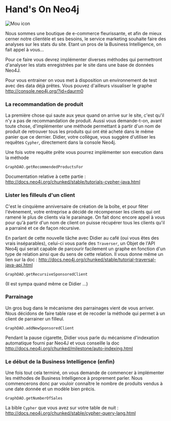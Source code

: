 Hand's On Neo4j
=========

![Mou icon](http://upload.wikimedia.org/wikipedia/en/4/4a/Neo4j.jpg)

Nous sommes une boutique de e-commerce fleurissante, et afin de mieux cerner notre clientèle et ses besoins, le service marketing souhaite faire des analyses sur les stats du site.
Etant un pros de la Business Intelligence, on fait appel à vous...

Pour ce faire vous devrez implémenter diverses méthodes qui permettront d'analyser les stats enregistrées par le site dans une base de données Neo4J.

Pour vous entrainer on vous met à disposition un environnement de test avec des data déjà prêtes.
Vous pouvez d'ailleurs visualiser le graphe <http://console.neo4j.org/?id=daurm0>

### La recommandation de produit

La première chose qui saute aux yeux quand on arrive sur le site, c'est qu'il n'y a pas de recommandation de produit. Aussi vous demande-t-on, avant toute chose, d'implémenter une méthode permettant à partir d'un nom de produit de retrouver tous les produits qui ont été acheté dans le même panier que ce dernier. Didier, votre collègue, vous suggère d'utiliser les requêtes `Cypher`, directement dans la console Neo4j.

Une fois votre requête prête vous pourrez implémenter son execution dans la méthode

	GraphDAO.getRecommendedProductsFor

Documentation relative à cette partie : <http://docs.neo4j.org/chunked/stable/tutorials-cypher-java.html>


### Lister les filleuls d'un client

C'est le cinquième anniversaire de création de la boîte, et pour fêter l'évènement, votre entreprise a décidé de récompenser les clients qui ont ramené le plus de clients via le parainage.
On fait donc encore appel à vous pour qu'à partir d'un nom de client on puisse récupérer tous les clients qu'il a parrainé et ce de façon récursive.

En parlant de cette nouvelle tâche avec Didier au café (oui vous êtes des vrais inséparables), celui-ci vous parle des `Traverser`, un Objet de l'API Neo4j qui serait capable de parcourir facilement un graphe en fonction d'un type de relation ainsi que du sens de cette relation.
Il vous donne même un lien sur la doc : <http://docs.neo4j.org/chunked/stable/tutorial-traversal-java-api.html>

	GraphDAO.getRecursiveSponsoredClient

(Il est sympa quand même ce Didier ...)


### Parrainage

Un gros bug dans le mécanisme des parrainages vient de vous arriver. Nous décidons de faire table rase et de recoder la méthode qui permet à un client de parrainer un filleul.

    GraphDAO.addNewSponsoredClient

Pendant la pause cigarette, Didier vous parle du mécanisme d'indexation automatique fourni par Neo4J et vous conseille la doc <http://docs.neo4j.org/chunked/milestone/auto-indexing.html>


### Le début de la Business Intelligence (enfin)

Une fois tout cela terminé, on vous demande de commencer à implémenter les méthodes de Business Intelligence à proprement parler. Nous commencerons donc par vouloir connaître le nombre de produits vendus à une date donnée et un modèle bien précis.

	GraphDAO.getNumberOfSales

La bible `Cypher` que vous avez sur votre table de nuit : <http://docs.neo4j.org/chunked/stable/cypher-query-lang.html>




